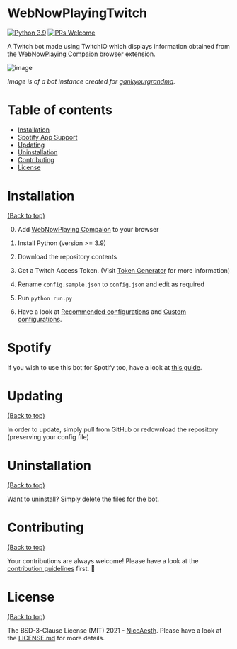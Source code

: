 # WebNowPlayingTwitch

[![Python 3.9](https://img.shields.io/badge/python-3.9-blue.svg)](https://www.python.org/downloads/release/python-390/)
[![PRs Welcome](https://img.shields.io/badge/PRs-welcome-brightgreen.svg?style=shields)](http://makeapullrequest.com)

A Twitch bot made using TwitchIO which displays information obtained from the [WebNowPlaying Compaion](https://github.com/tjhrulz/WebNowPlaying-BrowserExtension) browser extension. 

 ![image](https://up.aesth.dev/9jQBNuQ6.png)

*Image is of a bot instance created for [gankyourgrandma](https://www.twitch.tv/gankyourgrandma).*

# Table of contents

- [Installation](#installation)
- [Spotify App Support](#spotify)
- [Updating](#updating)
- [Uninstallation](#uninstallation)
- [Contributing](#contributing)
- [License](#license)

# Installation

[(Back to top)](#table-of-contents)

0. Add [WebNowPlaying Compaion](https://github.com/tjhrulz/WebNowPlaying-BrowserExtension) to your browser

1. Install Python (version >= 3.9)

2. Download the repository contents

3. Get a Twitch Access Token. (Visit [Token Generator](https://twitchtokengenerator.com/) for more information)

4. Rename `config.sample.json` to `config.json` and edit as required

5. Run `python run.py` 

6. Have a look at [Recommended configurations](#recommended-configurations) and [Custom configurations](#custom-configurations).

# Spotify

If you wish to use this bot for Spotify too, have a look at [this guide](https://github.com/khanhas/spicetify-cli/wiki/Guide-for-Rainmeter-user).

# Updating

[(Back to top)](#table-of-contents)

In order to update, simply pull from GitHub or redownload the repository (preserving your config file)

# Uninstallation

[(Back to top)](#table-of-contents)

Want to uninstall? Simply delete the files for the bot.

# Contributing

[(Back to top)](#table-of-contents)

Your contributions are always welcome! Please have a look at the [contribution guidelines](CONTRIBUTING.md) first. :tada:

# License

[(Back to top)](#table-of-contents)


The BSD-3-Clause License (MIT) 2021 - [NiceAesth](https://github.com/NiceAesth/). Please have a look at the [LICENSE.md](LICENSE.md) for more details.
